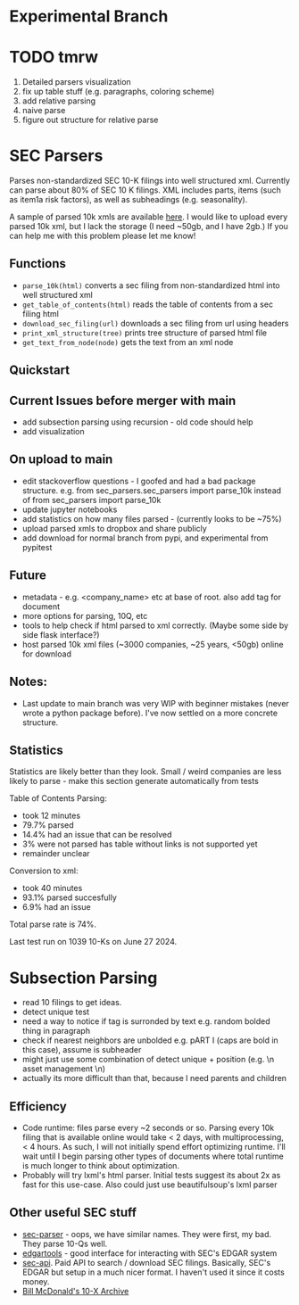 # Experimental Branch

# TODO tmrw
1. Detailed parsers visualization
2. fix up table stuff (e.g. paragraphs, coloring scheme)
2. add relative parsing
3. naive parse
4. figure out structure for relative parse

# SEC Parsers
Parses non-standardized SEC 10-K filings into well structured xml. Currently can parse about 80% of SEC 10 K filings. XML includes parts, items (such as item1a risk factors), as well as subheadings (e.g. seasonality).

A sample of parsed 10k xmls are available [here](https://www.dropbox.com/scl/fo/np1lpow7r3bissz80ze3o/AKGM8skBrUfEGlSweofAUDU?rlkey=cz1r78jofntjeq4ax2vb2yd0u&e=1&st=mdcwgfcm&dl=0). I would like to upload every parsed 10k xml, but I lack the storage (I need ~50gb, and I have 2gb.) If you can help me with this problem please let me know!

## Functions
* ```parse_10k(html)``` converts a sec filing from non-standardized html into well structured xml
* ```get_table_of_contents(html)``` reads the table of contents from a sec filing html
* ```download_sec_filing(url)``` downloads a sec filing from url using headers
* ```print_xml_structure(tree)``` prints tree structure of parsed html file
* ```get_text_from_node(node)``` gets the text from an xml node

## Quickstart

## Current Issues before merger with main
* add subsection parsing using recursion - old code should help
* add visualization

## On upload to main
* edit stackoverflow questions - I goofed and had a bad package structure. e.g. from sec_parsers.sec_parsers import parse_10k instead of from sec_parsers import parse_10k
* update jupyter notebooks
* add statistics on how many files parsed - (currently looks to be ~75%)
* upload parsed xmls to dropbox and share publicly
* add download for normal branch from pypi, and experimental from pypitest

## Future
* metadata - e.g. <metadata><cik><company_name> etc at base of root. also add tag for document
* more options for parsing, 10Q, etc
* tools to help check if html parsed to xml correctly. (Maybe some side by side flask interface?)
* host parsed 10k xml files (~3000 companies, ~25 years, <50gb) online for download

## Notes:
* Last update to main branch was very WIP with beginner mistakes (never wrote a python package before). I've now settled on a more concrete structure.

## Statistics
Statistics are likely better than they look. Small / weird companies are less likely to parse - make this section generate automatically from tests

Table of Contents Parsing:
* took 12 minutes
* 79.7% parsed
* 14.4% had an issue that can be resolved
* 3% were not parsed has table without links is not supported yet
* remainder unclear


Conversion to xml:
* took 40 minutes
* 93.1% parsed succesfully
* 6.9% had an issue

Total parse rate is 74%.

Last test run on 1039 10-Ks on June 27 2024.

# Subsection Parsing
* read 10 filings to get ideas.
* detect unique test
* need a way to notice if tag is surronded by text e.g. random bolded thing in paragraph
* check if nearest neighbors are unbolded e.g. pART I (caps are bold in this case), assume is subheader
* might just use some combination of detect unique + position (e.g. \n asset management \n)
* actually its more difficult than that, because I need parents and children

## Efficiency
* Code runtime: files parse every ~2 seconds or so. Parsing every 10k filing that is available online would take < 2 days, with multiprocessing, < 4 hours. As such, I will not initially spend effort optimizing runtime. I'll wait until I begin parsing other types of documents where total runtime is much longer to think about optimization.
* Probably will try lxml's html parser. Initial tests suggest its about 2x as fast for this use-case. Also could just use beautifulsoup's lxml parser

## Other useful SEC stuff
* [sec-parser](https://github.com/alphanome-ai/sec-parser) - oops, we have similar names. They were first, my bad. They parse 10-Qs well.
* [edgartools](https://github.com/dgunning/edgartools) - good interface for interacting with SEC's EDGAR system
* [sec-api](https://sec-api.io/). Paid API to search / download SEC filings. Basically, SEC's EDGAR but setup in a much nicer format. I haven't used it since it costs money.
* [Bill McDonald's 10-X Archive](https://sraf.nd.edu/data/stage-one-10-x-parse-data/)